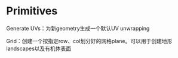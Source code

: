# Primitives

Generate UVs：为新geometry生成一个默认UV unwrapping

Grid：创建一个按指定row、col划分好的网格plane。可以用于创建地形landscapes以及有机体表面

